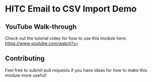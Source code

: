# HITC Email to CSV Import Demo

## YouTube Walk-through
Check out the tutorial video for how to use this module here:
https://www.youtube.com/watch?v=

## Contributing
Feel free to submit pull requests if you have ideas for how to make this module more useful!
